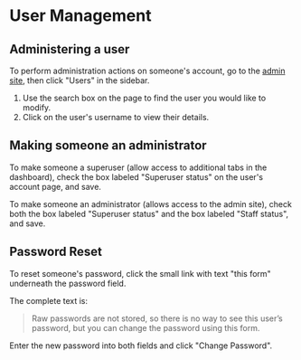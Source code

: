 User Management
===============

## Administering a user

To perform administration actions on someone's account, go to the [admin site](http://cstock.jsi.com/admin/),
then click "Users" in the sidebar.

1. Use the search box on the page to find the user you would like to modify.
2. Click on the user's username to view their details.

## Making someone an administrator

To make someone a superuser (allow access to additional tabs in the dashboard),
check the box labeled "Superuser status" on the user's account page, and save.

To make someone an administrator (allows access to the admin site), check both the box labeled "Superuser status" and
the box labeled "Staff status", and save.

## Password Reset

To reset someone's password, click the small link with text "this form" underneath the password field.

The complete text is:

> Raw passwords are not stored, so there is no way to see this user’s password, but you can change the password using this form.

Enter the new password into both fields and click "Change Password".
